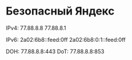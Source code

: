 # Безопасный Яндекс
IPv4: 77.88.8.8
	77.88.8.1

IPv6: 2a02:6b8::feed:0ff 
      2a02:6b8:0:1::feed:0ff 

DOH: 77.88.8.8:443
DoT: 77.88.8.8:853